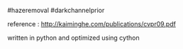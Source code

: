 #hazeremoval
#darkchannelprior

reference : http://kaiminghe.com/publications/cvpr09.pdf

written in python and optimized using cython
